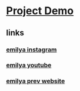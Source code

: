 # [Project Demo](https:)

## links

### [emilya instagram](https://www.instagram.com/cakeschool/)
### [emilya youtube](https://www.youtube.com/c/TokkiPro/videos)
### [emilya prev website](https://emilyaismayilova.az/)

